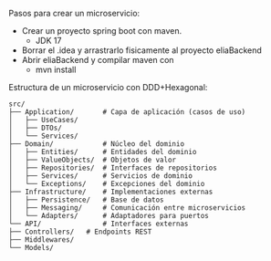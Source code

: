 Pasos para crear un microservicio:

- Crear un proyecto spring boot con maven. 
  - JDK 17
- Borrar el .idea y arrastrarlo fisicamente al proyecto eliaBackend
- Abrir eliaBackend y compilar maven con 
  - mvn install

Estructura de un microservicio con DDD+Hexagonal:
```
src/
├── Application/       # Capa de aplicación (casos de uso)
│   ├── UseCases/
│   ├── DTOs/
│   └── Services/
├── Domain/            # Núcleo del dominio
│   ├── Entities/      # Entidades del dominio
│   ├── ValueObjects/  # Objetos de valor
│   ├── Repositories/  # Interfaces de repositorios
│   ├── Services/      # Servicios de dominio
│   └── Exceptions/    # Excepciones del dominio
├── Infrastructure/    # Implementaciones externas
│   ├── Persistence/   # Base de datos
│   ├── Messaging/     # Comunicación entre microservicios
│   └── Adapters/      # Adaptadores para puertos
└── API/               # Interfaces externas
├── Controllers/   # Endpoints REST
├── Middlewares/
└── Models/
```